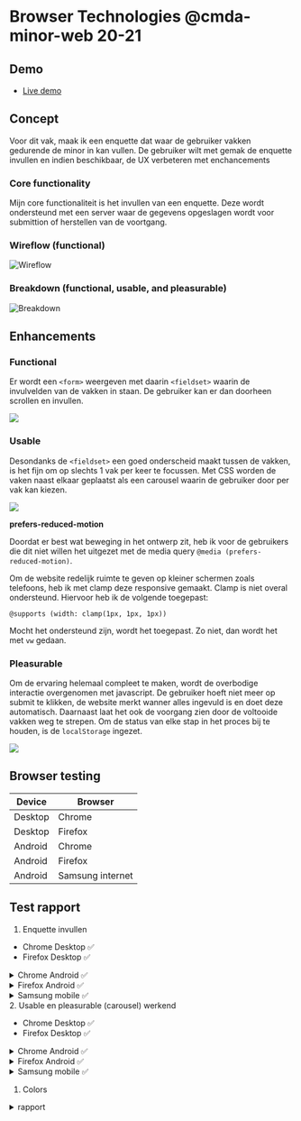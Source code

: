 # Browser Technologies @cmda-minor-web 20-21


## Demo

- [Live demo](#)


## Concept
Voor dit vak, maak ik een enquette dat waar de gebruiker vakken gedurende de minor in kan vullen. De gebruiker wilt met gemak de enquette invullen en indien beschikbaar, de UX verbeteren met enchancements

### Core functionality

Mijn core functionaliteit is het invullen van een enquette. Deze wordt ondersteund met een server waar de gegevens opgeslagen wordt voor submittion of herstellen van de voortgang.

### Wireflow (functional)

![Wireflow](./assets/wireflow.png)

### Breakdown (functional, usable, and pleasurable)

![Breakdown](./assets/breakdown.png)

## Enhancements

### Functional
Er wordt een `<form>` weergeven met daarin `<fieldset>` waarin de invulvelden van de vakken in staan. De gebruiker kan er dan doorheen scrollen en invullen.

![](./assets/layer_functional.png)

### Usable
Desondanks de `<fieldset>` een goed onderscheid maakt tussen de vakken, is het fijn om op slechts 1 vak per keer te focussen. Met CSS worden de vaken naast elkaar geplaatst als een carousel waarin de gebruiker door per vak kan kiezen.

![](./assets/layer_usable.png)

**prefers-reduced-motion**

Doordat er best wat beweging in het ontwerp zit, heb ik voor de gebruikers die dit niet willen het uitgezet met de media query `@media (prefers-reduced-motion)`.

Om de website redelijk ruimte te geven op kleiner schermen zoals telefoons, heb ik met clamp deze responsive gemaakt. Clamp is niet overal ondersteund. Hiervoor heb ik de volgende toegepast: 

`@supports (width: clamp(1px, 1px, 1px))`

Mocht het ondersteund zijn, wordt het toegepast. Zo niet, dan wordt het met `vw` gedaan.

### Pleasurable 
Om de ervaring helemaal compleet te maken, wordt de overbodige interactie overgenomen met javascript. De gebruiker hoeft niet meer op submit te klikken, de website merkt wanner alles ingevuld is en doet deze automatisch. Daarnaast laat het ook de voorgang zien door de voltooide vakken weg te strepen. Om de status van elke stap in het proces bij te houden, is de `localStorage` ingezet.

![](./assets/layer_pleasurable.png)

## Browser testing

| Device  | Browser          |
| ------- | ---------------- |
| Desktop | Chrome           |
| Desktop | Firefox          |
| Android | Chrome           |
| Android | Firefox          |
| Android | Samsung internet |

## Test rapport
1. Enquette invullen
   
* Chrome Desktop ✅        
* Firefox Desktop ✅ 
<details>
<summary>Chrome Android ✅ </summary>
<img src="./assets/chrome_mobile.gif" />
</details>
<details>
<summary>Firefox Android ✅ </summary>
<img src="./assets/firefox_mobile.gif" />
</details>
<details>
<summary>Samsung mobile ✅ </summary>
<img src="./assets/samsung_mobile.gif" />
</details>
2. Usable en pleasurable (carousel) werkend
   
* Chrome Desktop ✅        
* Firefox Desktop ✅ 
<details>
<summary>Chrome Android ✅ </summary>
<img src="./assets/chrome_mobile.gif" />
</details>
<details>
<summary>Firefox Android ✅ </summary>
<img src="./assets/firefox_mobile.gif" />
</details>
<details>
<summary>Samsung mobile ✅ </summary>
<img src="./assets/samsung_mobile.gif" />
</details>

1. Colors
<details>
<summary>rapport</summary>
Headers
<img  src='./assets/headers.png' />

Navigation labels
<img  src='./assets/label.png' />

Active input
<img  src='./assets/input_active.png' />

Inactive input
<img  src='./assets/input_back.png' />

</details>

